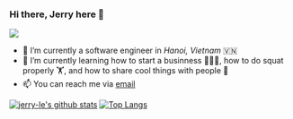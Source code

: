 <!--
**jerry-le/jerry-le** is a ✨ _special_ ✨ repository because its `README.md` (this file) appears on your GitHub profile.

Here are some ideas to get you started:

- 🔭 I’m currently working on ...
- 🌱 I’m currently learning ...
- 👯 I’m looking to collaborate on ...
- 🤔 I’m looking for help with ...
- 💬 Ask me about ...
- 📫 How to reach me: ...
- 😄 Pronouns: ...
- ⚡ Fun fact: ...
-->

### Hi there, Jerry here 👋

![](https://komarev.com/ghpvc/?username=jerry-le)

- 🔭 I’m currently a software engineer in *Hanoi, Vietnam* 🇻🇳
- 🌱 I’m currently learning how to start a businness 👨🏻‍💻, how to do squat properly 🏋, and how to share cool things with people 🌵
- 📫 You can reach me via [email](khanh96le@gmail.com)


[![jerry-le's github stats](https://github-readme-stats.vercel.app/api?username=jerry-le&hide=issues&show_icons=true)](https://github.com/jerry-le)
[![Top Langs](https://github-readme-stats.vercel.app/api/top-langs/?username=jerry-le&layout=compact)](https://github.com/jerry-le)
